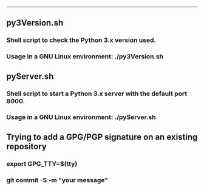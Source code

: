 
-------------------------------------------------------------------------
## py3Version.sh
### Shell script to check the Python 3.x version used.
### Usage in a GNU Linux environment: ./py3Version.sh
## pyServer.sh
### Shell script to start a Python 3.x server with the default port 8000.
### Usage in a GNU Linux environment: ./pyServer.sh
## Trying to add a GPG/PGP signature on an existing repository
### export GPG_TTY=$(tty)
### git commit -S -m "your message"

